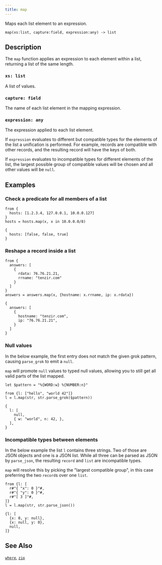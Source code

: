 ```yaml
---
title: map
---
```


Maps each list element to an expression.

```tql
map(xs:list, capture:field, expression:any) -> list
```

## Description

The `map` function applies an expression to each element within a list,
returning a list of the same length.

### `xs: list`

A list of values.

### `capture: field`

The name of each list element in the mapping expression.

### `expression: any`

The expression applied to each list element.

If `expression` evaluates to different but compatible types for the elements of
the list a unification is performed. For example, records are compatible with
other records, and the resulting record will have the keys of both.

If `expression` evaluates to incompatible types for different elements of the
list, the largest possible group of compatible values will be chosen and all
other values will be `null`.

## Examples

### Check a predicate for all members of a list

```tql
from {
  hosts: [1.2.3.4, 127.0.0.1, 10.0.0.127]
}
hosts = hosts.map(x, x in 10.0.0.0/8)
```

```tql
{
  hosts: [false, false, true]
}
```

### Reshape a record inside a list

```tql
from {
  answers: [
    {
      rdata: 76.76.21.21,
      rrname: "tenzir.com"
    }
  ]
}
answers = answers.map(x, {hostname: x.rrname, ip: x.rdata})
```

```tql
{
  answers: [
    {
      hostname: "tenzir.com",
      ip: "76.76.21.21",
    }
  ]
}
```

### Null values

In the below example, the first entry does not match the given grok pattern,
causing `parse_grok` to emit a `null`.

`map` will promote `null` values to typed null values, allowing you to still
get all valid parts of the list mapped.

```tql
let $pattern = "%{WORD:w} %{NUMBER:n}"

from {l: ["hello", "world 42"]}
l = l.map(str, str.parse_grok($pattern))
```
```tql
{
  l: [
    null,
    { w: "world", n: 42, },
  ],
}
```

### Incompatible types between elements

In the below example the list `l` contains three strings. Two  of those are
JSON objects and one is a JSON list. While all three can be parsed as JSON by
`parse_json`, the resulting `record` and `list` are incompatible types.

`map` will resolve this by picking the "largest compatible group", in this case
preferring the two `record`s over one `list`.

```tql
from {l: [
  r#"{ "x": 0 }"#,
  r#"{ "y": 0 }"#,
  r#"[ 3 ]"#,
]}
l = l.map(str, str.parse_json())
```
```tql
{l: [
  {x: 0, y: null},
  {x: null, y: 0},
  null,
]}
```

## See Also

[`where`](/reference/functions/where),
[`zip`](/reference/functions/zip)
